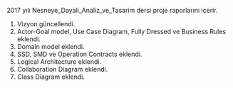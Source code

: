 2017 yılı Nesneye_Dayali_Analiz_ve_Tasarim dersi proje raporlarını içerir.

1) Vizyon güncellendi.
2) Actor-Goal model, Use Case Diagram, Fully Dressed ve Business Rules eklendi.
3) Domain model eklendi.
4) SSD, SMD ve Operation Contracts eklendi.
5) Logical Architecture eklendi.
6) Collaboration Diagram eklendi.
7) Class Diagram eklendi.

